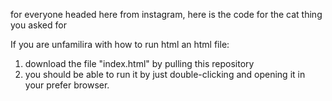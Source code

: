 for everyone headed here from instagram, here is the code for the cat thing you asked for

If you are unfamilira with how to run html an html file:
1. download the file "index.html" by pulling this repository
2. you should be able to run it by just double-clicking and opening it in your prefer browser.
